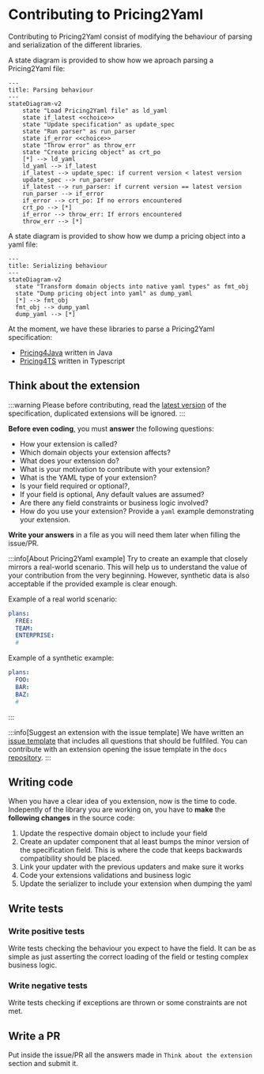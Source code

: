 # Contributing to Pricing2Yaml

Contributing to Pricing2Yaml consist of modifying the behaviour
of parsing and serialization of the different libraries.

A state diagram is provided to show how we aproach parsing a Pricing2Yaml file:

```mermaid
---
title: Parsing behaviour
---
stateDiagram-v2
    state "Load Pricing2Yaml file" as ld_yaml
    state if_latest <<choice>>
    state "Update specification" as update_spec
    state "Run parser" as run_parser
    state if_error <<choice>>
    state "Throw error" as throw_err
    state "Create pricing object" as crt_po
    [*] --> ld_yaml
    ld_yaml --> if_latest
    if_latest --> update_spec: if current version < latest version
    update_spec --> run_parser
    if_latest --> run_parser: if current version == latest version
    run_parser --> if_error
    if_error --> crt_po: If no errors encountered
    crt_po --> [*]
    if_error --> throw_err: If errors encountered
    throw_err --> [*]
```

A state diagram is provided to show how we dump a pricing object into a yaml file:

```mermaid
---
title: Serializing behaviour
---
stateDiagram-v2
  state "Transform domain objects into native yaml types" as fmt_obj
  state "Dump pricing object into yaml" as dump_yaml
  [*] --> fmt_obj
  fmt_obj --> dump_yaml
  dump_yaml --> [*]
```

At the moment, we have these libraries to parse a Pricing2Yaml specification:

- [Pricing4Java](https://github.com/isa-group/Pricing4Java) written in Java
- [Pricing4TS](https://github.com/Alex-GF/Pricing4TS) written in Typescript

## Think about the extension

:::warning
Please before contributing, read the [latest version](../api/Pricing2Yaml/pricing2yaml-v20-specification.mdx)
of the specification, duplicated extensions will be ignored.
:::

**Before even coding**, you must **answer** the following questions:

- How your extension is called?
- Which domain objects your extension affects?
- What does your extension do?
- What is your motivation to contribute with your extension?
- What is the YAML type of your extension?
- Is your field required or optional?,
- If your field is optional, Any default values are assumed?
- Are there any field constraints or business logic involved?
- How do you use your extension? Provide a `yaml` example demonstrating your extension.

**Write your answers** in a file as you will need them later when filling the issue/PR.

:::info[About Pricing2Yaml example]
Try to create an example that closely mirrors a real-world scenario. This will help us
to understand the value of your contribution from the very beginning.
However,
synthetic data is also acceptable if the provided example is clear enough.

Example of a real world scenario:

```yaml
plans:
  FREE:
  TEAM:
  ENTERPRISE:
  #
```

Example of a synthetic example:

```yaml
plans:
  FOO:
  BAR:
  BAZ:
  #
```

:::

:::info[Suggest an extension with the issue template]
We have written an [issue template](https://github.com/isa-group/Pricing4Java/issues/new?template=01-issue-template.yaml) that includes all questions that should be fullfiled. You can contribute with an extension
opening the issue template in the `docs` [repository](https://github.com/isa-group/Pricing4SaaS-docs).
:::

## Writing code

When you have a clear idea of you extension, now is the time to code.
Indepently of the library you are working on, you have to **make** the **following
changes** in the source code:

1. Update the respective domain object to include your field
2. Create an updater component that al least bumps the minor version of the specification field.
   This is where the code that keeps backwards compatibility should be placed.
3. Link your updater with the previous updaters and make sure it works
4. Code your extensions validations and business logic
5. Update the serializer to include your extension when dumping
   the yaml

## Write tests

### Write positive tests

Write tests checking the behaviour you expect to have
the field. It can be as simple as just asserting the correct
loading of the field or testing complex business logic.

### Write negative tests

Write tests checking if exceptions are thrown or some constraints
are not met.

## Write a PR

Put inside the issue/PR all the answers made in `Think about the extension`
section and submit it.
